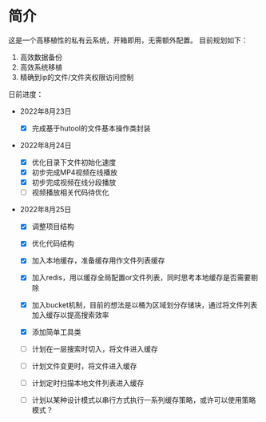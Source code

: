 # 简介

这是一个高移植性的私有云系统，开箱即用，无需额外配置。
目前规划如下：

1. 高效数据备份
2. 高效系统移植
3. 精确到ip的文件/文件夹权限访问控制



日前进度：

- 2022年8月23日

  - [x] 完成基于hutool的文件基本操作类封装

- 2022年8月24日

  - [x] 优化目录下文件初始化速度
  - [x] 初步完成MP4视频在线播放
  - [x] 初步完成视频在线分段播放
  - [ ] 视频播放相关代码待优化

- 2022年8月25日

  - [x] 调整项目结构

  - [x] 优化代码结构

  - [x] 加入本地缓存，准备缓存用作文件列表缓存

  - [x] 加入redis，用以缓存全局配置or文件列表，同时思考本地缓存是否需要剔除

  - [x] 加入bucket机制，目前的想法是以桶为区域划分存储块，通过将文件列表加入缓存以提高搜索效率

  - [x] 添加简单工具类

  - [ ] 计划在一层搜索时切入，将文件进入缓存

  - [ ] 计划文件变更时，将文件进入缓存

  - [ ] 计划定时扫描本地文件列表进入缓存

  - [ ] 计划以某种设计模式以串行方式执行一系列缓存策略，或许可以使用策略模式？

    

  

  

  

  

